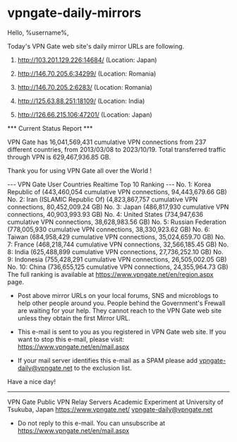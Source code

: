 # vpngate-daily-mirrors

Hello, %username%,

Today's VPN Gate web site's daily mirror URLs are following.

1. http://103.201.129.226:14684/
   (Location: Japan)

2. http://146.70.205.6:34299/
   (Location: Romania)

3. http://146.70.205.2:6283/
   (Location: Romania)

4. http://125.63.88.251:18109/
   (Location: India)

5. http://126.66.215.106:47201/
   (Location: Japan)


*** Current Status Report ***

VPN Gate has 16,041,569,431 cumulative VPN connections from 237 different countries, from 2013/03/08 to 2023/10/19.
Total transferred traffic through VPN is 629,467,936.85 GB.

Thank you for using VPN Gate all over the World !


--- VPN Gate User Countries Realtime Top 10 Ranking ---
No. 1: Korea Republic of (443,460,054 cumulative VPN connections, 94,443,679.66 GB)
No. 2: Iran (ISLAMIC Republic Of) (4,823,867,757 cumulative VPN connections, 80,452,009.24 GB)
No. 3: Japan (486,817,930 cumulative VPN connections, 40,903,993.93 GB)
No. 4: United States (734,947,636 cumulative VPN connections, 38,628,983.56 GB)
No. 5: Russian Federation (778,005,930 cumulative VPN connections, 38,330,923.62 GB)
No. 6: Taiwan (684,958,429 cumulative VPN connections, 35,024,659.70 GB)
No. 7: France (468,218,744 cumulative VPN connections, 32,566,185.45 GB)
No. 8: India (625,488,899 cumulative VPN connections, 27,736,252.10 GB)
No. 9: Indonesia (755,428,291 cumulative VPN connections, 26,505,002.05 GB)
No. 10: China (736,655,125 cumulative VPN connections, 24,355,964.73 GB)
The full ranking is available at https://www.vpngate.net/en/region.aspx page.


* Post above mirror URLs on your local forums, SNS and microblogs
  to help other people around you.
  People behind the Government's Frewall are waiting for your help.
  They cannot reach to the VPN Gate web site
  unless they obtain the first Mirror URL.

* This e-mail is sent to you as you registered in VPN Gate web site.
  If you want to stop this e-mail, please visit:
  https://www.vpngate.net/en/mail.aspx

* If your mail server identifies this e-mail as a SPAM
  please add vpngate-daily@vpngate.net to the exclusion list.

Have a nice day!

------------------------------------------------------
VPN Gate Public VPN Relay Servers
Academic Experiment at University of Tsukuba, Japan
https://www.vpngate.net/
vpngate-daily@vpngate.net
* Do not reply to this e-mail.
  You can unsubscribe at https://www.vpngate.net/en/mail.aspx


